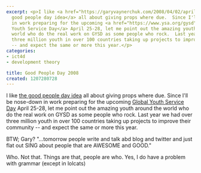 ```yaml
---
excerpt: <p>I like <a href="https://garyvaynerchuk.com/2008/04/02/april-3rd-2008-is-good-people-day-pass-it-on/">the
  good people day idea</a> all about giving props where due.  Since I'll be nose-down
  in work preparing for the upcoming <a href="https://www.ysa.org/gysd" target="_blank">Global
  Youth Service Day</a> April 25-28, let me point out the amazing youth around the
  world who do the real work on GYSD as some people who rock.  Last year we had over
  three million youth in over 100 countries taking up projects to improve their community
  -- and expect the same or more this year.</p>
categories:
- ict4d
- development theory

title: Good People Day 2008
created: 1207280728
---
```

<p>I like <a href="https://garyvaynerchuk.com/2008/04/02/april-3rd-2008-is-good-people-day-pass-it-on/">the good people day idea</a> all about giving props where due.  Since I'll be nose-down in work preparing for the upcoming <a href="https://www.ysa.org/gysd" target="_blank">Global Youth Service Day</a> April 25-28, let me point out the amazing youth around the world who do the real work on GYSD as some people who rock.  Last year we had over three million youth in over 100 countries taking up projects to improve their community -- and expect the same or more this year.</p>

<p>BTW; Gary?  "...tomorrow people write and talk abd blog and twitter and just flat out SING about people that are AWESOME and GOOD."</p>

<p>Who.  Not that.  Things are that, people are who.  Yes, I do have a problem with grammar (except in lolcats)</p>
